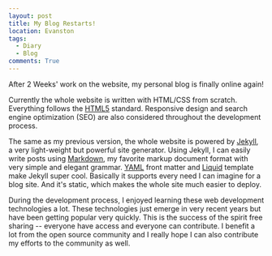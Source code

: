 ```yaml
---
layout: post
title: My Blog Restarts!
location: Evanston
tags:
  - Diary
  - Blog
comments: True
---
```


After 2 Weeks' work on the website, my personal blog is finally online again!

Currently the whole website is written with HTML/CSS from scratch. Everything follows the [HTML5](http://www.w3.org/TR/html5/) standard. Responsive design and search engine optimization (SEO) are also considered throughout the development process.

The same as my previous version, the whole website is powered by [Jekyll](http://jekyllrb.com/), a very light-weight but powerful site generator. Using Jekyll, I can easily write posts using [Markdown](http://daringfireball.net/projects/markdown/), my favorite markup document format with very simple and elegant grammar. [YAML](http://yaml.org/) front matter and [Liquid](https://github.com/Shopify/liquid/wiki) template make Jekyll super cool. Basically it supports every need I can imagine for a blog site. And it's static, which makes the whole site much easier to deploy.

During the development process, I enjoyed learning these web development technologies a lot. These technologies just emerge in very recent years but have been getting popular very quickly. This is the success of the spirit free sharing -- everyone have access and everyone can contribute. I benefit a lot from the open source community and I really hope I can also contribute my efforts to the community as well.
